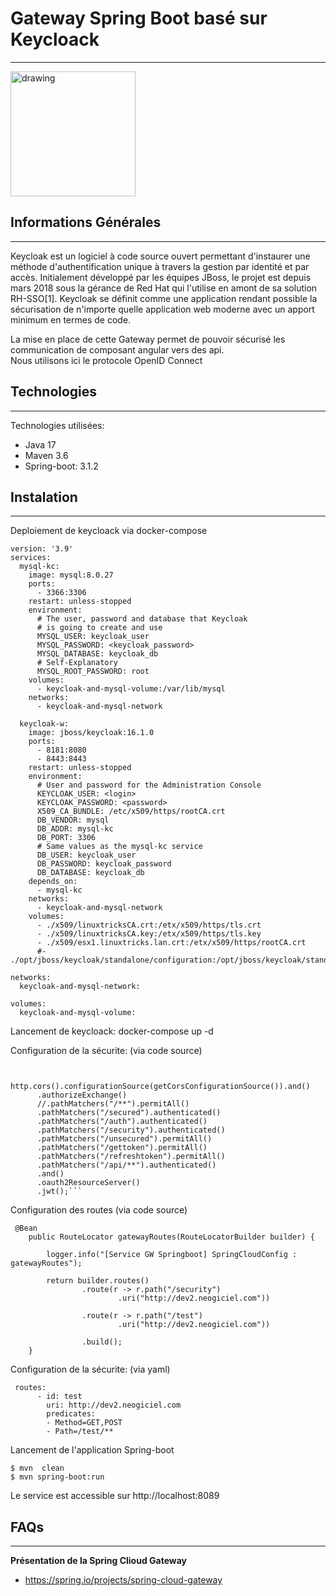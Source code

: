 ## <h1>Gateway Spring Boot basé sur Keycloack</h1>
***
<img src="https://www.xpand-it.com/wp-content/uploads/2020/06/Keycloak-logo.png" alt="drawing" height="200px"/>

## Informations Générales
***
Keycloak est un logiciel à code source ouvert permettant d'instaurer une méthode d'authentification unique à travers la gestion par identité et par accès. Initialement développé par les équipes JBoss, le projet est depuis mars 2018 sous la gérance de Red Hat qui l'utilise en amont de sa solution RH-SSO[1]. Keycloak se définit comme une application rendant possible la sécurisation de n'importe quelle application web moderne avec un apport minimum en termes de code.<br>

La mise en place de cette Gateway permet de pouvoir sécurisé les communication de composant angular vers des api. <br>
Nous utilisons ici le protocole OpenID Connect<br>

## Technologies
***
Technologies utilisées:
* Java 17 
* Maven 3.6
* Spring-boot: 3.1.2
## Instalation
***
Deploiement de keycloack via docker-compose<br>

```
version: '3.9'
services:
  mysql-kc:
    image: mysql:8.0.27
    ports:
      - 3366:3306
    restart: unless-stopped
    environment:
      # The user, password and database that Keycloak
      # is going to create and use
      MYSQL_USER: keycloak_user
      MYSQL_PASSWORD: <keycloak_password>
      MYSQL_DATABASE: keycloak_db
      # Self-Explanatory
      MYSQL_ROOT_PASSWORD: root
    volumes:
      - keycloak-and-mysql-volume:/var/lib/mysql
    networks:
      - keycloak-and-mysql-network

  keycloak-w:
    image: jboss/keycloak:16.1.0
    ports:
      - 8181:8080
      - 8443:8443
    restart: unless-stopped
    environment:
      # User and password for the Administration Console
      KEYCLOAK_USER: <login>
      KEYCLOAK_PASSWORD: <password>
      X509_CA_BUNDLE: /etc/x509/https/rootCA.crt
      DB_VENDOR: mysql
      DB_ADDR: mysql-kc
      DB_PORT: 3306
      # Same values as the mysql-kc service
      DB_USER: keycloak_user
      DB_PASSWORD: keycloak_password
      DB_DATABASE: keycloak_db
    depends_on:
      - mysql-kc
    networks:
      - keycloak-and-mysql-network
    volumes:
      - ./x509/linuxtricksCA.crt:/etx/x509/https/tls.crt
      - ./x509/linuxtricksCA.key:/etx/x509/https/tls.key
      - ./x509/esx1.linuxtricks.lan.crt:/etx/x509/https/rootCA.crt
      #- ./opt/jboss/keycloak/standalone/configuration:/opt/jboss/keycloak/standalone/configuration

networks:
  keycloak-and-mysql-network:
  
volumes:
  keycloak-and-mysql-volume:
```
Lancement de keycloack:
docker-compose up -d 

Configuration de la sécurite: (via code source)
```
 
    http.cors().configurationSource(getCorsConfigurationSource()).and()
      .authorizeExchange()
      //.pathMatchers("/**").permitAll()
      .pathMatchers("/secured").authenticated()
      .pathMatchers("/auth").authenticated()
      .pathMatchers("/security").authenticated()
      .pathMatchers("/unsecured").permitAll()
      .pathMatchers("/gettoken").permitAll()
      .pathMatchers("/refreshtoken").permitAll()
      .pathMatchers("/api/**").authenticated()
      .and()
      .oauth2ResourceServer()
      .jwt();```
```
Configuration des routes (via code source)
```
 @Bean
    public RouteLocator gatewayRoutes(RouteLocatorBuilder builder) {

        logger.info("[Service GW Springboot] SpringCloudConfig : gatewayRoutes");

        return builder.routes()
                .route(r -> r.path("/security")
                        .uri("http://dev2.neogiciel.com"))
                
                .route(r -> r.path("/test")
                        .uri("http://dev2.neogiciel.com"))

                .build();
    }
```
Configuration de la sécurite: (via yaml)
```
 routes:
      - id: test
        uri: http://dev2.neogiciel.com
        predicates:
        - Method=GET,POST
        - Path=/test/**
```
Lancement de l'application Spring-boot<br>
```
$ mvn  clean
$ mvn spring-boot:run
```
Le service est accessible sur http://localhost:8089

## FAQs
***
**Présentation de la Spring Clioud Gateway**
* https://spring.io/projects/spring-cloud-gateway



